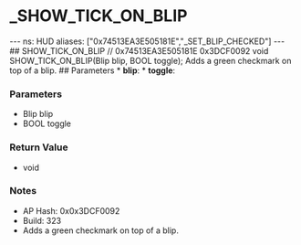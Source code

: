 # _SHOW_TICK_ON_BLIP

--- ns: HUD aliases: ["0x74513EA3E505181E","_SET_BLIP_CHECKED"] --- ## SHOW_TICK_ON_BLIP  // 0x74513EA3E505181E 0x3DCF0092 void SHOW_TICK_ON_BLIP(Blip blip, BOOL toggle);  Adds a green checkmark on top of a blip.  ## Parameters * **blip**: * **toggle**:

### Parameters
* Blip blip
* BOOL toggle

### Return Value
* void

### Notes
* AP Hash: 0x0x3DCF0092
* Build: 323
* Adds a green checkmark on top of a blip.

